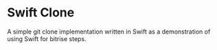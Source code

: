 # Swift Clone

A simple git clone implementation written in Swift as a demonstration of using Swift for bitrise steps.
